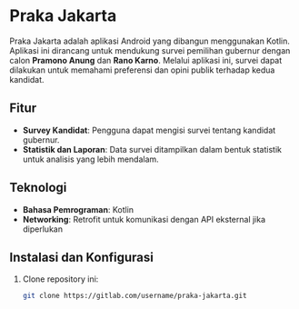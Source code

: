 # Praka Jakarta

Praka Jakarta adalah aplikasi Android yang dibangun menggunakan Kotlin. Aplikasi ini dirancang untuk mendukung survei pemilihan gubernur dengan calon **Pramono Anung** dan **Rano Karno**. Melalui aplikasi ini, survei dapat dilakukan untuk memahami preferensi dan opini publik terhadap kedua kandidat.

## Fitur

- **Survey Kandidat**: Pengguna dapat mengisi survei tentang kandidat gubernur.
- **Statistik dan Laporan**: Data survei ditampilkan dalam bentuk statistik untuk analisis yang lebih mendalam.

## Teknologi

- **Bahasa Pemrograman**: Kotlin
- **Networking**: Retrofit untuk komunikasi dengan API eksternal jika diperlukan

## Instalasi dan Konfigurasi

1. Clone repository ini:
   ```bash
   git clone https://gitlab.com/username/praka-jakarta.git
